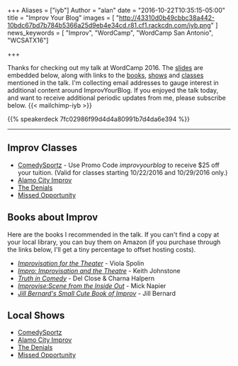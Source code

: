 +++
Aliases = ["iyb"]
Author = "alan"
date = "2016-10-22T10:35:15-05:00"
title = "Improv Your Blog"
images = [
"http://43310d0b49cbbc38a442-10bdc67bd7b784b5366a25d9eb4e34cd.r81.cf1.rackcdn.com/iyb.png"
]
news_keywords = [ "Improv", "WordCamp", "WordCamp San Antonio", "WCSATX16"] 

+++

Thanks for checking out my talk at WordCamp 2016. The [slides](#slides) are embedded below, along with links to the [books](#books), [shows](#books) and [classes](#classes) mentioned in the talk. I'm collecting email addresses to gauge interest in additional content around ImprovYourBlog. If you enjoyed the talk today, and want to receive additional periodic updates from me, please subscribe below.
{{< mailchimp-iyb >}}

<a name="slides"></a>{{% speakerdeck 7fc02986f99d4d4a80991b7d4da6e394 %}}

---

## <a name="classes"></a>Improv Classes

* [ComedySportz](https://goo.gl/MpktHH) - Use Promo Code *improvyourblog* to receive $25 off your tuition. (Valid for classes starting 10/22/2016 and 10/29/2016 only.)
* [Alamo City Improv](https://goo.gl/851aSo)
* [The Denials](https://goo.gl/bWqHjh)
* [Missed Opportunity](https://goo.gl/UGa1aX)

## <a name="books"></a>Books about Improv

Here are the books I recommended in the talk. If you can't find a copy at your local library, you can buy them on Amazon (if you purchase through the links below, I'll get a tiny percentage to offset hosting costs).

* [*Improvisation for the Theater*](https://goo.gl/fhDaIt) - Viola Spolin
* [*Impro: Improvisation and the Theatre*](https://goo.gl/v3GGeH) - Keith Johnstone
* [*Truth in Comedy*](https://goo.gl/KWFhxR) - Del Close & Charna Halpern
* [*Improvise:Scene from the Inside Out*](https://goo.gl/QkHdIK) - Mick Napier
* [*Jill Bernard's Small Cute Book of Improv*](https://goo.gl/nHl7Cp) - Jill Bernard

## <a name="shows"></a>Local Shows

* [ComedySportz](https://goo.gl/uoDBlT)
* [Alamo City Improv](https://goo.gl/851aSo)
* [The Denials](https://goo.gl/WZPfmP)
* [Missed Opportunity](https://goo.gl/TQpGZI)
